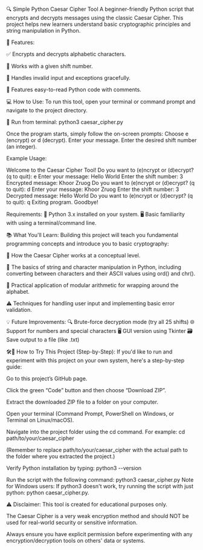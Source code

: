 🔍 Simple Python Caesar Cipher Tool
A beginner-friendly Python script that encrypts and decrypts messages using the classic Caesar Cipher. This project helps new learners understand basic cryptographic principles and string manipulation in Python.


🚀 Features:

✅ Encrypts and decrypts alphabetic characters.

🔢 Works with a given shift number.

🔄 Handles invalid input and exceptions gracefully.

📖 Features easy-to-read Python code with comments.


💻 How to Use:
To run this tool, open your terminal or command prompt and navigate to the project directory.

🔧 Run from terminal:
python3 caesar_cipher.py

Once the program starts, simply follow the on-screen prompts:
Choose e (encrypt) or d (decrypt).
Enter your message.
Enter the desired shift number (an integer).


Example Usage:

Welcome to the Caesar Cipher Tool!
Do you want to (e)ncrypt or (d)ecrypt? (q to quit): e
Enter your message: Hello World 
Enter the shift number: 3
Encrypted message: Khoor Zruog
Do you want to (e)ncrypt or (d)ecrypt? (q to quit): d
Enter your message: Khoor Zruog
Enter the shift number: 3
Decrypted message: Hello World
Do you want to (e)ncrypt or (d)ecrypt? (q to quit): q
Exiting program. Goodbye!


Requirements:
🐍 Python 3.x installed on your system.
🖥️ Basic familiarity with using a terminal/command line.


📚 What You'll Learn:
Building this project will teach you fundamental programming concepts and introduce you to basic cryptography:

🧱 How the Caesar Cipher works at a conceptual level.

🔌 The basics of string and character manipulation in Python, including converting between characters and their ASCII values using ord() and chr().

💬 Practical application of modular arithmetic for wrapping around the alphabet.

⚠️ Techniques for handling user input and implementing basic error validation.


💡 Future Improvements:
🔍 Brute-force decryption mode (try all 25 shifts)
🌐 Support for numbers and special characters
🖥️ GUI version using Tkinter
🗃️ Save output to a file (like .txt)


🛠️👣 How to Try This Project (Step-by-Step):
If you'd like to run and experiment with this project on your own system, here's a step-by-step guide:

Go to this project’s GitHub page.

Click the green “Code” button and then choose “Download ZIP”.

Extract the downloaded ZIP file to a folder on your computer.

Open your terminal (Command Prompt, PowerShell on Windows, or Terminal on Linux/macOS).

Navigate into the project folder using the cd command. For example:
cd path/to/your/caesar_cipher

(Remember to replace path/to/your/caesar_cipher with the actual path to the folder where you extracted the project.)

Verify Python installation by typing:
python3 --version


Run the script with the following command:
python3 caesar_cipher.py
Note for Windows users: If python3 doesn't work, try running the script with just python: python caesar_cipher.py.


⚠️ Disclaimer:
This tool is created for educational purposes only.

The Caesar Cipher is a very weak encryption method and should NOT be used for real-world security or sensitive information.

Always ensure you have explicit permission before experimenting with any encryption/decryption tools on others' data or systems.


